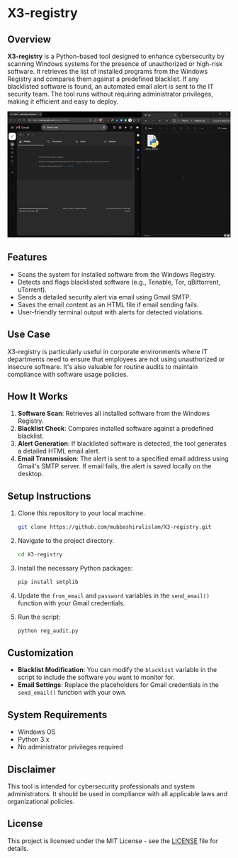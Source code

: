 
# X3-registry

## Overview
**X3-registry** is a Python-based tool designed to enhance cybersecurity by scanning Windows systems for the presence of unauthorized or high-risk software. It retrieves the list of installed programs from the Windows Registry and compares them against a predefined blacklist. If any blacklisted software is found, an automated email alert is sent to the IT security team. The tool runs without requiring administrator privileges, making it efficient and easy to deploy.

![X3-reg ](banner.png)

## Features
- Scans the system for installed software from the Windows Registry.
- Detects and flags blacklisted software (e.g., Tenable, Tor, qBittorrent, uTorrent).
- Sends a detailed security alert via email using Gmail SMTP.
- Saves the email content as an HTML file if email sending fails.
- User-friendly terminal output with alerts for detected violations.

## Use Case
X3-registry is particularly useful in corporate environments where IT departments need to ensure that employees are not using unauthorized or insecure software. It's also valuable for routine audits to maintain compliance with software usage policies.

## How It Works
1. **Software Scan**: Retrieves all installed software from the Windows Registry.
2. **Blacklist Check**: Compares installed software against a predefined blacklist.
3. **Alert Generation**: If blacklisted software is detected, the tool generates a detailed HTML email alert.
4. **Email Transmission**: The alert is sent to a specified email address using Gmail's SMTP server. If email fails, the alert is saved locally on the desktop.

## Setup Instructions
1. Clone this repository to your local machine.
   ```bash
   git clone https://github.com/mubbashirulislam/X3-registry.git
   ```
2. Navigate to the project directory.
   ```bash
   cd X3-registry
   ```
3. Install the necessary Python packages:
   ```bash
   pip install smtplib
   ```
4. Update the `from_email` and `password` variables in the `send_email()` function with your Gmail credentials.

5. Run the script:
   ```bash
   python reg_audit.py
   ```

## Customization
- **Blacklist Modification**: You can modify the `blacklist` variable in the script to include the software you want to monitor for.
- **Email Settings**: Replace the placeholders for Gmail credentials in the `send_email()` function with your own.

## System Requirements
- Windows OS
- Python 3.x
- No administrator privileges required

## Disclaimer
This tool is intended for cybersecurity professionals and system administrators. It should be used in compliance with all applicable laws and organizational policies.

## License
This project is licensed under the MIT License - see the [LICENSE](LICENSE) file for details.
```


